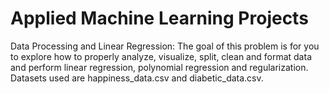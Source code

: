 # Applied Machine Learning Projects

Data Processing and Linear Regression:
The goal of this problem is for you to explore how to properly analyze, visualize, split, clean and format data and perform linear regression, polynomial regression and regularization. Datasets used are happiness_data.csv and diabetic_data.csv.
